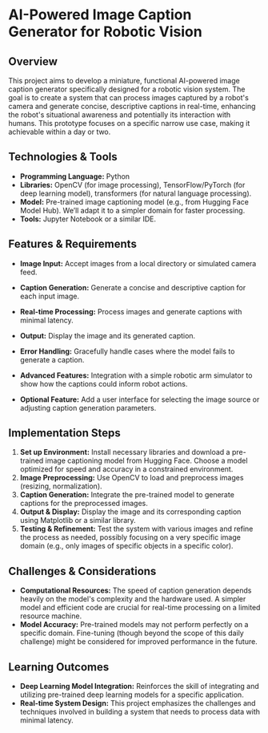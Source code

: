 # AI-Powered Image Caption Generator for Robotic Vision

## Overview
This project aims to develop a miniature, functional AI-powered image caption generator specifically designed for a robotic vision system.  The goal is to create a system that can process images captured by a robot's camera and generate concise, descriptive captions in real-time, enhancing the robot's situational awareness and potentially its interaction with humans.  This prototype focuses on a specific narrow use case, making it achievable within a day or two.


## Technologies & Tools
- **Programming Language:** Python
- **Libraries:** OpenCV (for image processing), TensorFlow/PyTorch (for deep learning model), transformers (for natural language processing).
- **Model:** Pre-trained image captioning model (e.g., from Hugging Face Model Hub).  We’ll adapt it to a simpler domain for faster processing.
- **Tools:** Jupyter Notebook or a similar IDE.


## Features & Requirements
- **Image Input:** Accept images from a local directory or simulated camera feed.
- **Caption Generation:** Generate a concise and descriptive caption for each input image.
- **Real-time Processing:** Process images and generate captions with minimal latency.
- **Output:** Display the image and its generated caption.
- **Error Handling:** Gracefully handle cases where the model fails to generate a caption.

- **Advanced Features:**  Integration with a simple robotic arm simulator to show how the captions could inform robot actions.
- **Optional Feature:** Add a user interface for selecting the image source or adjusting caption generation parameters.


## Implementation Steps
1. **Set up Environment:** Install necessary libraries and download a pre-trained image captioning model from Hugging Face. Choose a model optimized for speed and accuracy in a constrained environment.
2. **Image Preprocessing:** Use OpenCV to load and preprocess images (resizing, normalization).
3. **Caption Generation:** Integrate the pre-trained model to generate captions for the preprocessed images.
4. **Output & Display:** Display the image and its corresponding caption using Matplotlib or a similar library.
5. **Testing & Refinement:** Test the system with various images and refine the process as needed, possibly focusing on a very specific image domain (e.g., only images of specific objects in a specific color).


## Challenges & Considerations
- **Computational Resources:**  The speed of caption generation depends heavily on the model's complexity and the hardware used.  A simpler model and efficient code are crucial for real-time processing on a limited resource machine.
- **Model Accuracy:** Pre-trained models may not perform perfectly on a specific domain. Fine-tuning (though beyond the scope of this daily challenge) might be considered for improved performance in the future.


## Learning Outcomes
- **Deep Learning Model Integration:** Reinforces the skill of integrating and utilizing pre-trained deep learning models for a specific application.
- **Real-time System Design:**  This project emphasizes the challenges and techniques involved in building a system that needs to process data with minimal latency.

